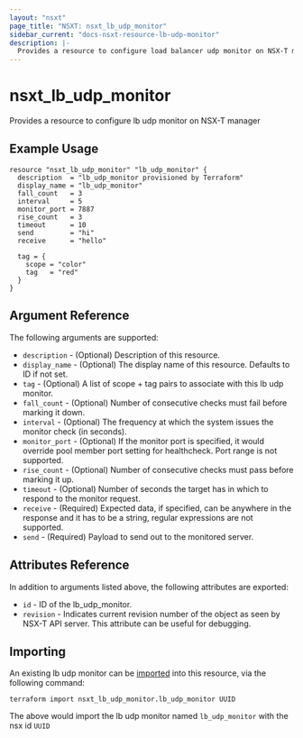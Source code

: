 ```yaml
---
layout: "nsxt"
page_title: "NSXT: nsxt_lb_udp_monitor"
sidebar_current: "docs-nsxt-resource-lb-udp-monitor"
description: |-
  Provides a resource to configure load balancer udp monitor on NSX-T manager
---
```


# nsxt_lb_udp_monitor

Provides a resource to configure lb udp monitor on NSX-T manager

## Example Usage

```hcl
resource "nsxt_lb_udp_monitor" "lb_udp_monitor" {
  description  = "lb_udp_monitor provisioned by Terraform"
  display_name = "lb_udp_monitor"
  fall_count   = 3
  interval     = 5
  monitor_port = 7887
  rise_count   = 3
  timeout      = 10
  send         = "hi"
  receive      = "hello"

  tag = {
    scope = "color"
    tag   = "red"
  }
}
```

## Argument Reference

The following arguments are supported:

* `description` - (Optional) Description of this resource.
* `display_name` - (Optional) The display name of this resource. Defaults to ID if not set.
* `tag` - (Optional) A list of scope + tag pairs to associate with this lb udp monitor.
* `fall_count` - (Optional) Number of consecutive checks must fail before marking it down.
* `interval` - (Optional) The frequency at which the system issues the monitor check (in seconds).
* `monitor_port` - (Optional) If the monitor port is specified, it would override pool member port setting for healthcheck. Port range is not supported.
* `rise_count` - (Optional) Number of consecutive checks must pass before marking it up.
* `timeout` - (Optional) Number of seconds the target has in which to respond to the monitor request.
* `receive` - (Required) Expected data, if specified, can be anywhere in the response and it has to be a string, regular expressions are not supported.
* `send` - (Required) Payload to send out to the monitored server.


## Attributes Reference

In addition to arguments listed above, the following attributes are exported:

* `id` - ID of the lb_udp_monitor.
* `revision` - Indicates current revision number of the object as seen by NSX-T API server. This attribute can be useful for debugging.


## Importing

An existing lb udp monitor can be [imported][docs-import] into this resource, via the following command:

[docs-import]: /docs/import/index.html

```
terraform import nsxt_lb_udp_monitor.lb_udp_monitor UUID
```

The above would import the lb udp monitor named `lb_udp_monitor` with the nsx id `UUID`
